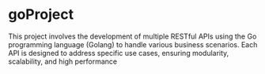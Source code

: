 # goProject
This project involves the development of multiple RESTful APIs using the Go programming language (Golang) to handle various business scenarios. Each API is designed to address specific use cases, ensuring modularity, scalability, and high performance
